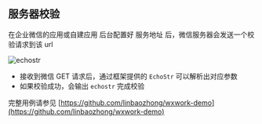 ## 服务器校验

在企业微信的应用或自建应用 后台配置好 服务地址 后，微信服务器会发送一个校验请求到该 url

![echostr](img/echostr.jpg)

- 接收到微信 GET 请求后，通过框架提供的 `EchoStr` 可以解析出对应参数
- 如果校验成功，会输出 `echostr` 完成校验

完整用例请参见 [https://github.com/linbaozhong/wxwork-demo](https://github.com/linbaozhong/wxwork-demo)